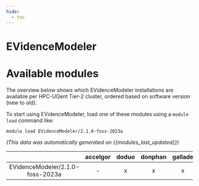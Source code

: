 ```yaml
---
hide:
  - toc
---
```


EVidenceModeler
===============

# Available modules


The overview below shows which EVidenceModeler installations are available per HPC-UGent Tier-2 cluster, ordered based on software version (new to old).

To start using EVidenceModeler, load one of these modules using a `module load` command like:

```shell
module load EVidenceModeler/2.1.0-foss-2023a
```

*(This data was automatically generated on {{modules_last_updated}})*  

| |accelgor|doduo|donphan|gallade|joltik|shinx|
| :---: | :---: | :---: | :---: | :---: | :---: | :---: |
|EVidenceModeler/2.1.0-foss-2023a|-|x|x|x|-|x|
